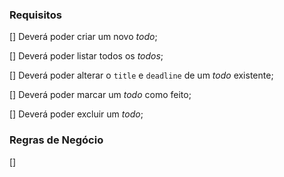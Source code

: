 ### Requisitos

[] Deverá poder criar um novo *todo*;

[] Deverá poder listar todos os *todos*;

[] Deverá poder alterar o `title` e `deadline` de um *todo* existente;

[] Deverá poder marcar um *todo* como feito;

[] Deverá poder excluir um *todo*;


### Regras de Negócio

[] 
